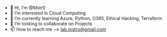 - 👋 Hi, I’m @Mstr0
- 👀 I’m interested in Cloud Computing
- 🌱 I’m currently learning Azure, Python, O365, Ethical Hacking, Terraform
- 💞️ I’m looking to collaborate on Projects
- 📫 How to reach me --> lab.mstro@gmail.com

<!---
Mstr0/Mstr0 is a ✨ special ✨ repository because its `README.md` (this file) appears on your GitHub profile.
You can click the Preview link to take a look at your changes.
--->
